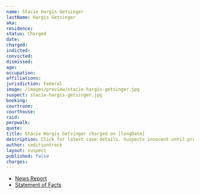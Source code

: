```yaml
---
name: Stacie Hargis Getsinger
lastName: Hargis Getsinger
aka:
residence:
status: Charged
date:
charged:
indicted:
convicted:
dismissed:
age:
occupation:
affiliations:
jurisdiction: Federal
image: /images/preview/stacie-hargis-getsinger.jpg
suspect: stacie-hargis-getsinger.jpg
booking:
courtroom:
courthouse:
raid:
perpwalk:
quote:
title: Stacie Hargis Getsinger charged on [longDate]
description: Click for latest case details. Suspects innocent until proven guilty.
author: seditiontrack
layout: suspect
published: false
charges:
---
```

- [News Report]()
- [Statement of Facts](https://www.justice.gov/usao-dc/case-multi-defendant/file/1405456/download)
